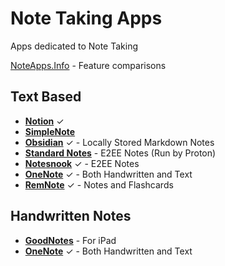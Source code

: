 # Note Taking Apps
Apps dedicated to Note Taking

[NoteApps.Info](https://noteapps.info) - Feature comparisons

## Text Based

- [**Notion**](https://notion.so) ✓
- [**SimpleNote**](https://simplenote.com)
- [**Obsidian**](https://obsidian.md) ✓ - Locally Stored Markdown Notes
- [**Standard Notes**](https://standardnotes.com) - E2EE Notes (Run by Proton)
- [**Notesnook**](https://notesnook.com) ✓ - E2EE Notes
- [**OneNote**](https://onenote.com) ✓ - Both Handwritten and Text
- [**RemNote**](https://remnote.com) ✓ - Notes and Flashcards

## Handwritten Notes

- [**GoodNotes**](https://goodnotes.com) - For iPad
- [**OneNote**](https://onenote.com) ✓ - Both Handwritten and Text

